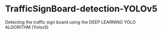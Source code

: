 # TrafficSignBoard-detection-YOLOv5
Detecting the traffic sign board using the DEEP LEARNING YOLO ALGORITHM (Yolov5)
